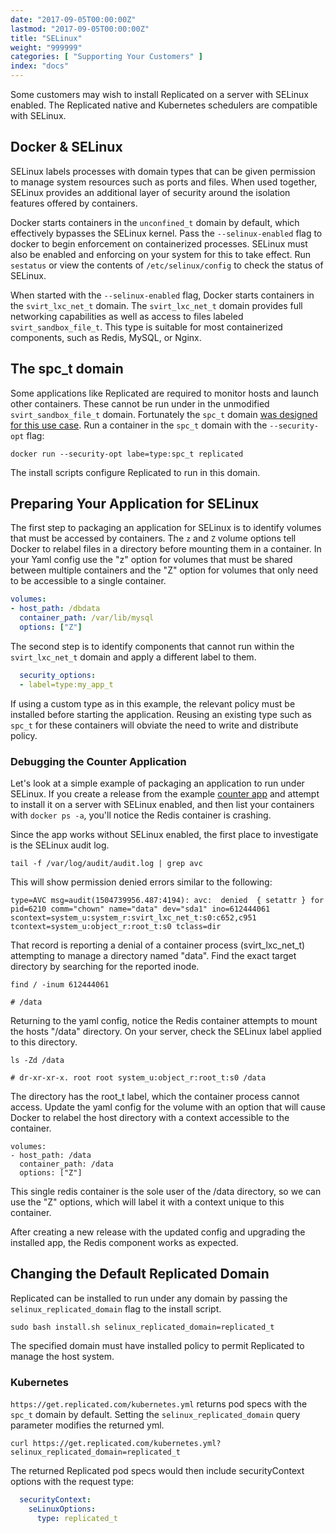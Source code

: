 ```yaml
---
date: "2017-09-05T00:00:00Z"
lastmod: "2017-09-05T00:00:00Z"
title: "SELinux"
weight: "999999"
categories: [ "Supporting Your Customers" ]
index: "docs"
---
```

Some customers may wish to install Replicated on a server with SELinux enabled.
The Replicated native and Kubernetes schedulers are compatible with SELinux.

## Docker & SELinux
SELinux labels processes with domain types that can be given permission to manage system resources such as ports and files.
When used together, SELinux provides an additional layer of security around the isolation features offered by containers.

Docker starts containers in the `unconfined_t` domain by default, which effectively bypasses the SELinux kernel.
Pass the `--selinux-enabled` flag to docker to begin enforcement on containerized processes.
SELinux must also be enabled and enforcing on your system for this to take effect.
Run `sestatus` or view the contents of `/etc/selinux/config` to check the status of SELinux.

When started with the `--selinux-enabled` flag, Docker starts containers in the `svirt_lxc_net_t` domain.
The `svirt_lxc_net_t` domain provides full networking capabilities as well as access to files labeled `svirt_sandbox_file_t`.
This type is suitable for most containerized components, such as Redis, MySQL, or Nginx.

## The spc_t domain
Some applications like Replicated are required to monitor hosts and launch other containers.
These cannot be run under in the unmodified `svirt_sandbox_file_t` domain.
Fortunately the `spc_t` domain [was designed for this use case](https://developers.redhat.com/blog/2014/11/06/introducing-a-super-privileged-container-concept/).
Run a container in the `spc_t` domain with the `--security-opt` flag:
```
docker run --security-opt labe=type:spc_t replicated
```
The install scripts configure Replicated to run in this domain.

## Preparing Your Application for SELinux
The first step to packaging an application for SELinux is to identify volumes that must be accessed by containers.
The `z` and `Z` volume options tell Docker to relabel files in a directory before mounting them in a container.
In your Yaml config use the "z" option for volumes that must be shared between multiple containers and the "Z" option for volumes that only need to be accessible to a single container.
```yaml
volumes:
- host_path: /dbdata
  container_path: /var/lib/mysql
  options: ["Z"]
```

The second step is to identify components that cannot run within the `svirt_lxc_net_t` domain and apply a different label to them.
```yaml
  security_options:
  - label=type:my_app_t
```
If using a custom type as in this example, the relevant policy must be installed before starting the application.
Reusing an existing type such as `spc_t` for these containers will obviate the need to write and distribute policy.

### Debugging the Counter Application
Let's look at a simple example of packaging an application to run under SELinux. If you create a release from the example [counter app](https://help.replicated.com/docs/examples/counter-app/) and attempt to install it on a server with SELinux enabled, and then list your containers with `docker ps -a`, you'll notice the Redis container is crashing.

Since the app works without SELinux enabled, the first place to investigate is the SELinux audit log.
```
tail -f /var/log/audit/audit.log | grep avc
```

This will show permission denied errors similar to the following:

```
type=AVC msg=audit(1504739956.487:4194): avc:  denied  { setattr } for  pid=6210 comm="chown" name="data" dev="sda1" ino=612444061 scontext=system_u:system_r:svirt_lxc_net_t:s0:c652,c951 tcontext=system_u:object_r:root_t:s0 tclass=dir
```

That record is reporting a denial of a container process (svirt_lxc_net_t) attempting to manage a directory named "data". Find the exact target directory by searching for the reported inode.

```
find / -inum 612444061

# /data
```

Returning to the yaml config, notice the Redis container attempts to mount the hosts "/data" directory. On your server, check the SELinux label applied to this directory.

```
ls -Zd /data

# dr-xr-xr-x. root root system_u:object_r:root_t:s0 /data
```

The directory has the root_t label, which the container process cannot access. Update the yaml config for the volume with an option that will cause Docker to relabel the host directory with a context accessible to the container.

```
volumes:
- host_path: /data
  container_path: /data
  options: ["Z"]
```

This single redis container is the sole user of the /data directory, so we can use the "Z" options, which will label it with a context unique to this container.

After creating a new release with the updated config and upgrading the installed app, the Redis component works as expected.

## Changing the Default Replicated Domain
Replicated can be installed to run under any domain by passing the `selinux_replicated_domain` flag to the install script.
```shell
sudo bash install.sh selinux_replicated_domain=replicated_t
```
The specified domain must have installed policy to permit Replicated to manage the host system.

### Kubernetes
`https://get.replicated.com/kubernetes.yml` returns pod specs with the `spc_t` domain by default.
Setting the `selinux_replicated_domain` query parameter modifies the returned yml.

```shell
curl https://get.replicated.com/kubernetes.yml?selinux_replicated_domain=replicated_t
```
The returned Replicated pod specs would then include securityContext options with the request type:
```yaml
  securityContext:
    seLinuxOptions:
      type: replicated_t
```

